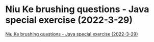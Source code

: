 # Niu Ke brushing questions - Java special exercise (2022-3-29)
[Niu Ke brushing questions - Java special exercise (2022-3-29)](https://aiwithcloud.com/2022/09/15/niu_ke_brushing_questions___java_special_exercise_2022_3_29/)
